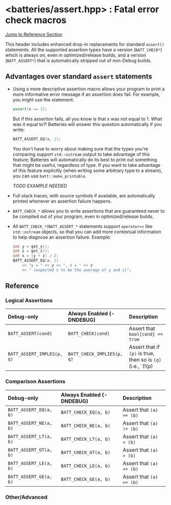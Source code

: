 # &lt;batteries/assert.hpp&gt; : Fatal error check macros

[Jump to Reference Section](#reference)

This header includes enhanced drop-in replacements for standard `assert()` statements.  All the supported assertion types have a version (`BATT_CHECK*`) which is always on, even in optimized/release builds, and a version (`BATT_ASSERT*`) that is automatically stripped out of non-Debug builds.

## Advantages over standard `assert` statements

- Using a more descriptive assertion macro allows your program to print a more informative error message if an assertion does fail.  For example, you might use the statement:
  ```c++
  assert(x == 1);
  ```
  But if this assertion fails, all you know is that x was not equal to 1.  What was it equal to?!  Batteries will answer this question automatically if you write:
  ```c++
  BATT_ASSERT_EQ(x, 1);
  ```
  
  You don't have to worry about making sure that the types you're comparing support `std::ostream` output to take advantage of this feature; Batteries will automatically do its best to print out something that might be useful, regardless of type.  If you want to take advantage of this feature explicitly (when writing some arbitrary type to a stream), you can use `batt::make_printable`.
  
  _TODO EXAMPLE NEEDED_
  
- Full stack traces, with source symbols if available, are automatically printed whenever an assertion failure happens.
- `BATT_CHECK_*` allows you to write assertions that are guaranteed never to be compiled out of your program, even in optimized/release builds.
- All `BATT_CHECK_*`/`BATT_ASSERT_*` statements support `operator<<` like `std::ostream` objects, so that you can add more contextual information to help diagnose an assertion failure.  Example:
  ```c++
  int y = get_y();
  int z = get_z();
  int x = (y + z) / 2;
  BATT_ASSERT_EQ(x, 1) 
      << "y = " << y << ", z = " << z 
      << " (expected x to be the average of y and z)";
  ```

## Reference

### Logical Assertions

| Debug-only                 | Always Enabled (-DNDEBUG)  | Description                      |
| :------------------------- | :------------------------- | :------------------------------- |
| `BATT_ASSERT(cond)`        | `BATT_CHECK(cond)`         | Assert that `bool{cond} == true` |
| `BATT_ASSERT_IMPLES(p, q)` | `BATT_CHECK_IMPLIES(p, q)` | Assert that if `(p)` is true, then so is `(q)` (i.e., `(!(p) || (q))`|

<!--
| Debug-only | Always Enabled | Other |
| ---------- | -------------- | ---------- |
| {{< doxdefine file="assert.hpp" name="BATT_ASSERT" >}} | {{< doxdefine file="assert.hpp" name="BATT_CHECK" >}} | {{< doxdefine file="assert.hpp" name="BATT_PANIC" >}} |
| {{< doxdefine file="assert.hpp" name="BATT_ASSERT_EQ" >}} | {{< doxdefine file="assert.hpp" name="BATT_CHECK_EQ" >}} | {{< doxdefine file="assert.hpp" name="BATT_UNREACHABLE" >}} |
| {{< doxdefine file="assert.hpp" name="BATT_ASSERT_NE" >}} | {{< doxdefine file="assert.hpp" name="BATT_CHECK_NE" >}} |  {{< doxdefine file="assert.hpp" name="BATT_NORETURN" >}} |
| {{< doxdefine file="assert.hpp" name="BATT_ASSERT_LT" >}} | {{< doxdefine file="assert.hpp" name="BATT_CHECK_LT" >}} | | 
| {{< doxdefine file="assert.hpp" name="BATT_ASSERT_GT" >}} | {{< doxdefine file="assert.hpp" name="BATT_CHECK_GT" >}} | |
| {{< doxdefine file="assert.hpp" name="BATT_ASSERT_LE" >}} | {{< doxdefine file="assert.hpp" name="BATT_CHECK_LE" >}} | |
| {{< doxdefine file="assert.hpp" name="BATT_ASSERT_GE" >}} | {{< doxdefine file="assert.hpp" name="BATT_CHECK_GE" >}} | |
| {{< doxdefine file="assert.hpp" name="BATT_ASSERT_NOT_NULLPTR" >}} | {{< doxdefine file="assert.hpp" name="BATT_CHECK_NOT_NULLPTR" >}} | |
| {{< doxdefine file="assert.hpp" name="BATT_ASSERT_IMPLIES" >}} | {{< doxdefine file="assert.hpp" name="BATT_CHECK_IMPLIES" >}} | |
-->

### Comparison Assertions

| Debug-only             | Always Enabled (-DNDEBUG) | Description              |
| :--------------------- | :------------------------ | :----------------------- |
| `BATT_ASSERT_EQ(a, b)` | `BATT_CHECK_EQ(a, b)`     | Assert that `(a) == (b)` |
| `BATT_ASSERT_NE(a, b)` | `BATT_CHECK_NE(a, b)`     | Assert that `(a) != (b)` |
| `BATT_ASSERT_LT(a, b)` | `BATT_CHECK_LT(a, b)`     | Assert that `(a) < (b)`  |
| `BATT_ASSERT_GT(a, b)` | `BATT_CHECK_GT(a, b)`     | Assert that `(a) > (b)`  |
| `BATT_ASSERT_LE(a, b)` | `BATT_CHECK_LE(a, b)`     | Assert that `(a) <= (b)` |
| `BATT_ASSERT_GE(a, b)` | `BATT_CHECK_GE(a, b)`     | Assert that `(a) >= (b)` |

### Other/Advanced
